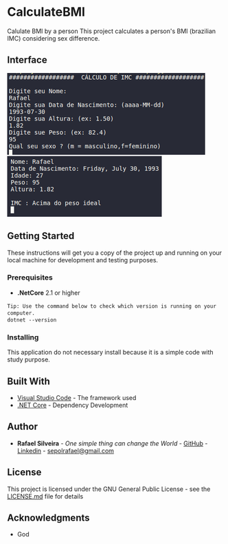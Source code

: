 # CalculateBMI
Calulate BMI by a person
This project calculates a person's BMI (brazilian IMC) considering sex difference.

## Interface

![](screenshots/image1.png)
![](screenshots/image2.png)

## Getting Started

These instructions will get you a copy of the project up and running on your local machine for development and testing purposes.

### Prerequisites

* **.NetCore** 2.1 or higher
```
Tip: Use the command below to check which version is running on your computer.
dotnet --version
```

### Installing

This application do not necessary install because it is a simple code with study purpose.

## Built With

* [Visual Studio Code](https://code.visualstudio.com/docs) - The framework used
* [.NET Core](https://docs.microsoft.com/en-us/dotnet) - Dependency Development

## Author

* **Rafael Silveira** - *One simple thing can change the World* - [GitHub](https://github.com/rafaelUrutu) - [Linkedin](https://www.linkedin.com/in/rafael-lopes-silveira-aa07209a/) - sepolrafael@gmail.com

## License

This project is licensed under the GNU General Public License - see the [LICENSE.md](LICENSE.md) file for details

## Acknowledgments

* God

